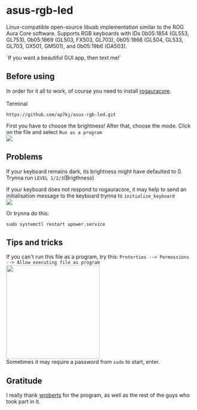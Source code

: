 # asus-rgb-led

<p>Linux-compatible open-source libusb implementation similar to the ROG Aura Core software. Supports RGB keyboards with IDs 0b05:1854 (GL553, GL753), 0b05:1869 (GL503, FX503, GL703), 0b05:1866 (GL504, GL533, GL703, GX501, GM501), and 0b05:19b6 (GA503). </p>
`If you want a beautiful GUI app, then text me!`

## Before using
In order for it all to work, of course you need to install <a href="https://github.com/wroberts/rogauracore#installation">rogauracore</a>.<br><br>
Terminal

```
https://github.com/ap7kj/asus-rgb-led.git
```
First you have to choose the brightness! After that, choose the mode. Click on the file and select `Run as a program`<br>
<img src='https://i.ibb.co/1bnDYWG/Screenshot-from-2022-09-10-22-16-01.png'>

## Problems
If your keyboard remains dark, its brightness might have defaulted to 0. Trynna run `LEVEL 1/2/3`(Brigthness)

If your keyboard does not respond to rogauracore, it may help to send an initialisation message to the keyboard trynna to `initialize_keyboard`<br>
<img src='https://i.ibb.co/yh7K4H3/Screenshot-from-2022-09-10-22-31-14.png'>

Or trynna do this:
```
sudo systemctl restart upower.service
```

## Tips and tricks
If you can't run this file as a program, try this: `Proterties --> Permossions --> Allow executing file as program`<br>
<img
src='https://i.ibb.co/qrN2cBG/Screenshot-from-2022-09-10-22-28-06.png'
width='250'
heigth='120'><br>
Sometimes it may require a password from `sudo` to start, enter.

## Gratitude
I really thank <a href='https://github.com/wroberts'>wroberts</a> for the program, as well as the rest of the guys who took part in it.
